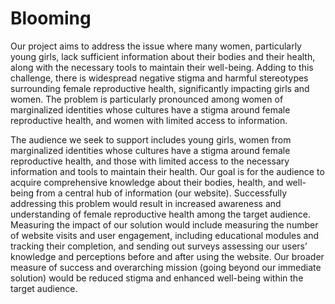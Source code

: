 # Blooming


Our project aims to address the issue where many women, particularly young girls, lack sufficient information about their bodies and their health, along with the necessary tools to maintain their well-being. Adding to this challenge, there is widespread negative stigma and harmful stereotypes surrounding female reproductive health, significantly impacting girls and women. The problem is particularly pronounced among women of marginalized identities whose cultures have a stigma around female reproductive health, and women with limited access to information.

The audience we seek to support includes young girls, women from marginalized identities whose cultures have a stigma around female reproductive health, and those with limited access to the necessary information and tools to maintain their health. Our goal is for the audience to acquire comprehensive knowledge about their bodies, health, and well-being from a central hub of information (our website). Successfully addressing this problem would result in increased awareness and understanding of female reproductive health among the target audience. Measuring the impact of our solution would include measuring the number of website visits and user engagement, including educational modules and tracking their completion, and sending out surveys assessing our users’ knowledge and perceptions before and after using the website. Our broader measure of success and overarching mission (going beyond our immediate solution) would be reduced stigma and enhanced well-being within the target audience.

